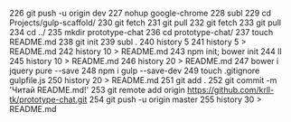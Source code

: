  226  git push -u origin dev
  227  nohup google-chrome
  228  subl
  229  cd Projects/gulp-scaffold/
  230  git fetch 
  231  git pull
  232  git fetch 
  233  git pull
  234  cd ../
  235  mkdir prototype-chat
  236  cd prototype-chat/
  237  touch README.md
  238  git init
  239  subl .
  240  history 5
  241  history 5 > README.md 
  242  history 10 > README.md 
  243  npm init; bower init
  244  ll
  245  history 10 > README.md 
  246  history 20 > README.md 
  247  bower i jquery pure --save
  248  npm i gulp --save-dev
  249  touch .gitignore gulpfile.js
  250  history 20 > README.md 
  251  git add .
  252  git commit -m 'Читай README.md!'
  253  git remote add origin https://github.com/krll-tk/prototype-chat.git
  254  git push -u origin master
  255  history 30 > README.md 
